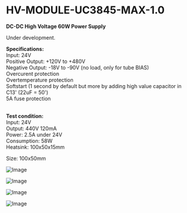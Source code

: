 # HV-MODULE-UC3845-MAX-1.0

<b>DC-DC High Voltage 60W Power Supply</b>

Under development.

<b>Specifications:</b><br>
Input: 24V<br>
Positive Output: +120V to +480V<br>
Negative Output: -18V to -90V (no load, only for tube BIAS)<br>
Overcurent protection<br>
Overtemperature protection<br>
Softstart (1 second by default but more by adding high value capacitor in C13' (22uF = 50')<br>
5A fuse protection<br>
<br>

<b>Test condition:</b><br>
Input: 24V<br>
Output: 440V 120mA<br>
Power: 2.5A under 24V<br>
Consumption: 58W<br>
Heatsink: 100x50x15mm<br>

Size: 100x50mm

![Image](https://github.com/user-attachments/assets/6ea072d2-2ec6-49e2-809f-423321628f0e)

![Image](https://github.com/user-attachments/assets/c8f0f6be-0eb8-41b9-a0c1-b6cf0ae03e55)

![Image](https://github.com/user-attachments/assets/7f917e93-465c-41f2-8174-f1619458061d)

![Image](https://github.com/user-attachments/assets/2fb26e2b-0f86-42e7-8f8b-140f6e1c5f55)

